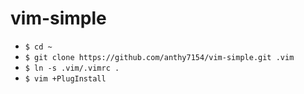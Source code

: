 # vim-simple

- `$ cd ~`
- `$ git clone https://github.com/anthy7154/vim-simple.git .vim`
- `$ ln -s .vim/.vimrc .`
- `$ vim +PlugInstall`
